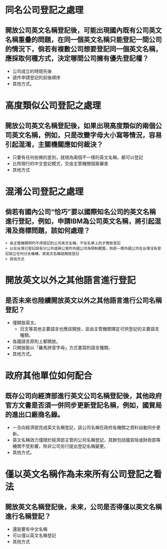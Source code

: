 # 同名公司登記之處理

## 開放公司英文名稱登記後，可能出現國內既有公司英文名稱重疊的問題，在同一個英文名稱只能登記一間公司的情況下，倘若有複數公司想要登記同一個英文名稱，應採取何種方式，決定哪間公司擁有優先登記權？
   
   + 公司成立的時間先後
   + 遞件申請登記的前後順序
   + 其他方式。

# 高度類似公司登記之處理

  ## 開放公司英文名稱登記後，如果出現高度類似的兩個公司英文名稱，例如，只是改變字母大小寫等情況，容易引起混淆，主關機關應如何裁決？
   
   + 只要有任何些微的差別，就視為兩個不一樣的英文名稱，都可以登記
   + 比照現行的中文登記模式，交由主管機關個案審查
   + 其他方式
   
# 混淆公司登記之處理

## 倘若有國內公司“恰巧”要以國際知名公司的英文名稱進行登記，例如，申請IBM為公司英文名稱，將引起混淆及商標問題，該如何處理？

 	+ 由主管機關明列不得登記的公司英文名稱，不在名單上的才開放登記
 	+ 以在台灣已登記設有分公司或辦公室的外國公司為限制範圍，倘若一間外國公司在台灣沒有登記設立任何分支機構，其英文名稱就開放登記
 	+ 其他方式
 
# 開放英文以外之其他語言進行登記
  
## 是否未來也陸續開放英文以外之其他語言進行公司名稱登記？
  
  + 僅開放英文。
 	+ 日文等其他主要語言也應該開放，並由主管機關擇定可供登記的主要語言種類。
  + 各國語言原則上都開放。
  + 只開放能以「羅馬拼音字母」方式書寫的語言種類。
  + 其他方式。

# 政府其他單位如何配合

## 既存公司向經濟部進行英文公司名稱登記後，其他政府官方文書是否須一併同步更新登記名稱，例如，國貿局的進出口廠商名錄。
  
  + 一旦向經濟部完成英文名稱登記，該公司名稱在政府各機關之資料自動同步更新。
  + 英文名稱效力僅限於經濟部主管的公司名稱登記，其餘包括國貿局或財政部等機關不受影響，除非公司另行提出登記名稱變更。
  + 其他方式。

# 僅以英文名稱作為未來所有公司登記之看法

## 開放英文名稱登記後，未來，公司是否得僅以英文名稱進行名稱登記？
  
  + 還是要有中文名稱
  + 可以僅以英文名稱登記
  + 其他方式
